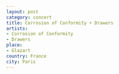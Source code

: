 ```yaml
---
layout: post
category: concert
title: Corrosion of Conformity + Drawers
artists: 
- Corrosion of Conformity
- Drawers
place: 
- Glazart
country: France
city: Paris
---
```


